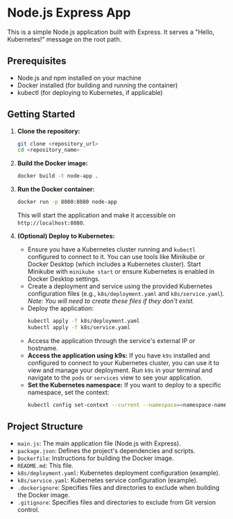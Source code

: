 # Node.js Express App

This is a simple Node.js application built with Express. It serves a "Hello, Kubernetes!" message on the root path.

## Prerequisites

* Node.js and npm installed on your machine
* Docker installed (for building and running the container)
* kubectl (for deploying to Kubernetes, if applicable)

## Getting Started

1. **Clone the repository:**

   ```bash
   git clone <repository_url>
   cd <repository_name>
   ```

2. **Build the Docker image:**

   ```bash
   docker build -t node-app .
   ```

3. **Run the Docker container:**

   ```bash
   docker run -p 8080:8080 node-app
   ```

   This will start the application and make it accessible on `http://localhost:8080`.

4. **(Optional) Deploy to Kubernetes:**
    * Ensure you have a Kubernetes cluster running and `kubectl` configured to connect to it. You can use tools like Minikube or Docker Desktop (which includes a Kubernetes cluster). Start Minikube with `minikube start` or ensure Kubernetes is enabled in Docker Desktop settings.
    * Create a deployment and service using the provided Kubernetes configuration files (e.g., `k8s/deployment.yaml` and `k8s/service.yaml`).  *Note: You will need to create these files if they don't exist.*
    * Deploy the application:
      ```bash
      kubectl apply -f k8s/deployment.yaml
      kubectl apply -f k8s/service.yaml
      ```
    * Access the application through the service's external IP or hostname.
    * **Access the application using k9s:** If you have `k9s` installed and configured to connect to your Kubernetes cluster, you can use it to view and manage your deployment. Run `k9s` in your terminal and navigate to the `pods` or `services` view to see your application.
    * **Set the Kubernetes namespace:** If you want to deploy to a specific namespace, set the context:
      ```bash
      kubectl config set-context --current --namespace=<namespace-name>
      ```

## Project Structure

* `main.js`: The main application file (Node.js with Express).
* `package.json`:  Defines the project's dependencies and scripts.
* `Dockerfile`:  Instructions for building the Docker image.
* `README.md`:  This file.
* `k8s/deployment.yaml`: Kubernetes deployment configuration (example).
* `k8s/service.yaml`: Kubernetes service configuration (example).
* `.dockerignore`:  Specifies files and directories to exclude when building the Docker image.
* `.gitignore`:  Specifies files and directories to exclude from Git version control.
